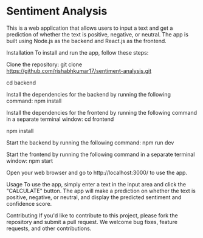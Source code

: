 # Sentiment Analysis

This is a web application that allows users to input a text and get a prediction of whether the text is positive, negative, or neutral. The app is built using Node.js as the backend and React.js as the frontend.

Installation To install and run the app, follow these steps:

Clone the repository: git clone https://github.com/rishabhkumar17/sentiment-analysis.git

cd backend

Install the dependencies for the backend by running the following command: npm install

Install the dependencies for the frontend by running the following command in a separate terminal window: cd frontend

npm install

Start the backend by running the following command: npm run dev

Start the frontend by running the following command in a separate terminal window: npm start

Open your web browser and go to http://localhost:3000/ to use the app.

Usage To use the app, simply enter a text in the input area and click the "CALCULATE" button. The app will make a prediction on whether the text is positive, negative, or neutral, and display the predicted sentiment and confidence score.

Contributing If you'd like to contribute to this project, please fork the repository and submit a pull request. We welcome bug fixes, feature requests, and other contributions.
